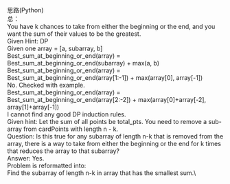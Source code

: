 思路(Python)\
总：\
You have k chances to take from either the beginning or the end, and you want the sum of their values to be the greatest. \
Given Hint: DP\
Given one array = [a, subarray, b]\
Best_sum_at_beginning_or_end(array) = Best_sum_at_beginning_or_end(subarray) + max(a, b)\
Best_sum_at_beginning_or_end(array) = Best_sum_at_beginning_or_end(array[1:-1]) + max(array[0], array[-1])\
No. Checked with example.\
Best_sum_at_beginning_or_end(array) = Best_sum_at_beginning_or_end(array[2:-2]) + max(array[0]+array[-2], array[1]+array[-1])\
I cannot find any good DP induction rules.\
Given hint: Let the sum of all points be total_pts. You need to remove a sub-array from cardPoints with length n - k.\
Question: Is this true for any subarray of length n-k that is removed from the array, there is a way to take from either the beginning or the end for k times that reduces the array to that subarray?\
Answer: Yes.\
Problem is reformatted into:\
Find the subarray of length n-k in array that has the smallest sum.\
